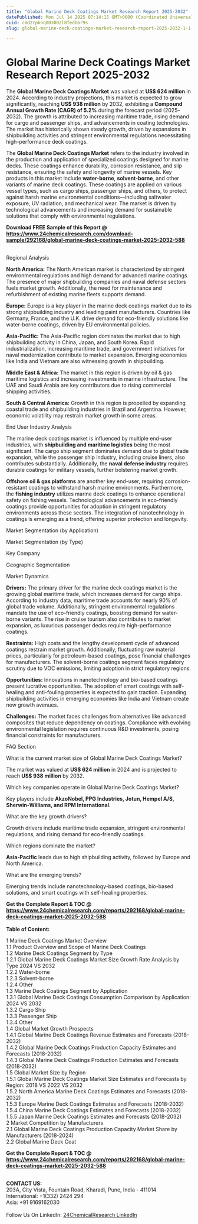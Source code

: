 ```yaml
---
title: "Global Marine Deck Coatings Market Research Report 2025-2032"
datePublished: Mon Jul 14 2025 07:14:15 GMT+0000 (Coordinated Universal Time)
cuid: cmd2rpknq003002l8fedb6r9s
slug: global-marine-deck-coatings-market-research-report-2025-2032-1-1-1

---
```


# Global Marine Deck Coatings Market Research Report 2025-2032

<p>The <strong>Global Marine Deck Coatings Market</strong> was valued at <strong>US$ 624 million</strong> in 2024. According to industry projections, this market is expected to grow significantly, reaching <strong>US$ 938 million</strong> by 2032, exhibiting a <strong>Compound Annual Growth Rate (CAGR) of 5.2%</strong> during the forecast period (2025–2032). The growth is attributed to increasing maritime trade, rising demand for cargo and passenger ships, and advancements in coating technologies. The market has historically shown steady growth, driven by expansions in shipbuilding activities and stringent environmental regulations necessitating high-performance deck coatings.</p><p>
</p><p>The <strong>Global Marine Deck Coatings Market</strong> refers to the industry involved in the production and application of specialized coatings designed for marine decks. These coatings enhance durability, corrosion resistance, and slip resistance, ensuring the safety and longevity of marine vessels. Key products in this market include <strong>water-borne</strong>, <strong>solvent-borne</strong>, and other variants of marine deck coatings. These coatings are applied on various vessel types, such as cargo ships, passenger ships, and others, to protect against harsh marine environmental conditions—including saltwater exposure, UV radiation, and mechanical wear. The market is driven by technological advancements and increasing demand for sustainable solutions that comply with environmental regulations.</p><div><b>Download FREE Sample of this Report @ 
            <a href="https://www.24chemicalresearch.com/download-sample/292168/global-marine-deck-coatings-market-2025-2032-588">
            https://www.24chemicalresearch.com/download-sample/292168/global-marine-deck-coatings-market-2025-2032-588</a></b></div><br><p>
Regional Analysis</p><p>
</p><p><strong>North America:</strong> The North American market is characterized by stringent environmental regulations and high demand for advanced marine coatings. The presence of major shipbuilding companies and naval defense sectors fuels market growth. Additionally, the need for maintenance and refurbishment of existing marine fleets supports demand.</p><p>
</p><p><strong>Europe:</strong> Europe is a key player in the marine deck coatings market due to its strong shipbuilding industry and leading paint manufacturers. Countries like Germany, France, and the U.K. drive demand for eco-friendly solutions like water-borne coatings, driven by EU environmental policies.</p><p>
</p><p><strong>Asia-Pacific:</strong> The Asia-Pacific region dominates the market due to high shipbuilding activity in China, Japan, and South Korea. Rapid industrialization, increasing maritime trade, and government initiatives for naval modernization contribute to market expansion. Emerging economies like India and Vietnam are also witnessing growth in shipbuilding.</p><p>
</p><p><strong>Middle East &amp; Africa:</strong> The market in this region is driven by oil &amp; gas maritime logistics and increasing investments in marine infrastructure. The UAE and Saudi Arabia are key contributors due to rising commercial shipping activities.</p><p>
</p><p><strong>South &amp; Central America:</strong> Growth in this region is propelled by expanding coastal trade and shipbuilding industries in Brazil and Argentina. However, economic volatility may restrain market growth in some areas.</p><p>
End User Industry Analysis</p><p>
</p><p>The marine deck coatings market is influenced by multiple end-user industries, with <strong>shipbuilding and maritime logistics</strong> being the most significant. The cargo ship segment dominates demand due to global trade expansion, while the passenger ship industry, including cruise liners, also contributes substantially. Additionally, the <strong>naval defense industry</strong> requires durable coatings for military vessels, further bolstering market growth.</p><p>
</p><p><strong>Offshore oil &amp; gas platforms</strong> are another key end-user, requiring corrosion-resistant coatings to withstand harsh marine environments. Furthermore, the <strong>fishing industry</strong> utilizes marine deck coatings to enhance operational safety on fishing vessels. Technological advancements in eco-friendly coatings provide opportunities for adoption in stringent regulatory environments across these sectors. The integration of nanotechnology in coatings is emerging as a trend, offering superior protection and longevity.</p><p>
Market Segmentation (by Application)</p><p>
</p><p>
Market Segmentation (by Type)</p><p>
</p><p>
Key Company</p><p>
</p><p>
Geographic Segmentation</p><p>
</p><p>
Market Dynamics</p><p>
</p><p><strong>Drivers:</strong> The primary driver for the marine deck coatings market is the growing global maritime trade, which increases demand for cargo ships. According to industry data, maritime trade accounts for nearly 90% of global trade volume. Additionally, stringent environmental regulations mandate the use of eco-friendly coatings, boosting demand for water-borne variants. The rise in cruise tourism also contributes to market expansion, as luxurious passenger decks require high-performance coatings.</p><p>
</p><p><strong>Restraints:</strong> High costs and the lengthy development cycle of advanced coatings restrain market growth. Additionally, fluctuating raw material prices, particularly for petroleum-based coatings, pose financial challenges for manufacturers. The solvent-borne coatings segment faces regulatory scrutiny due to VOC emissions, limiting adoption in strict regulatory regions.</p><p>
</p><p><strong>Opportunities:</strong> Innovations in nanotechnology and bio-based coatings present lucrative opportunities. The adoption of smart coatings with self-healing and anti-fouling properties is expected to gain traction. Expanding shipbuilding activities in emerging economies like India and Vietnam create new growth avenues.</p><p>
</p><p><strong>Challenges:</strong> The market faces challenges from alternatives like advanced composites that reduce dependency on coatings. Compliance with evolving environmental legislation requires continuous R&amp;D investments, posing financial constraints for manufacturers.</p><p>
FAQ Section</p><p>
What is the current market size of Global Marine Deck Coatings Market?</p><p>
</p><p>The market was valued at <strong>US$ 624 million</strong> in 2024 and is projected to reach <strong>US$ 938 million</strong> by 2032.</p><p>
Which key companies operate in Global Marine Deck Coatings Market?</p><p>
</p><p>Key players include <strong>AkzoNobel, PPG Industries, Jotun, Hempel A/S, Sherwin-Williams, and RPM International.</strong></p><p>
What are the key growth drivers?</p><p>
</p><p>Growth drivers include maritime trade expansion, stringent environmental regulations, and rising demand for eco-friendly coatings.</p><p>
Which regions dominate the market?</p><p>
</p><p><strong>Asia-Pacific</strong> leads due to high shipbuilding activity, followed by Europe and North America.</p><p>
What are the emerging trends?</p><p>
</p><p>Emerging trends include nanotechnology-based coatings, bio-based solutions, and smart coatings with self-healing properties.</p>

<div><b>Get the Complete Report & TOC @ 
            <a href="https://www.24chemicalresearch.com/reports/292168/global-marine-deck-coatings-market-2025-2032-588">
            https://www.24chemicalresearch.com/reports/292168/global-marine-deck-coatings-market-2025-2032-588</a></b></div><br>
            <b>Table of Content:</b><p>1 Marine Deck Coatings Market Overview<br />
    1.1 Product Overview and Scope of Marine Deck Coatings<br />
    1.2 Marine Deck Coatings Segment by Type<br />
        1.2.1 Global Marine Deck Coatings Market Size Growth Rate Analysis by Type 2024 VS 2032<br />
        1.2.2 Water-borne<br />
        1.2.3 Solvent-borne<br />
        1.2.4 Other<br />
    1.3 Marine Deck Coatings Segment by Application<br />
        1.3.1 Global Marine Deck Coatings Consumption Comparison by Application: 2024 VS 2032<br />
        1.3.2 Cargo Ship<br />
        1.3.3 Passenger Ship<br />
        1.3.4 Other<br />
    1.4 Global Market Growth Prospects<br />
        1.4.1 Global Marine Deck Coatings Revenue Estimates and Forecasts (2018-2032)<br />
        1.4.2 Global Marine Deck Coatings Production Capacity Estimates and Forecasts (2018-2032)<br />
        1.4.3 Global Marine Deck Coatings Production Estimates and Forecasts (2018-2032)<br />
    1.5 Global Market Size by Region<br />
        1.5.1 Global Marine Deck Coatings Market Size Estimates and Forecasts by Region: 2018 VS 2022 VS 2032<br />
        1.5.2 North America Marine Deck Coatings Estimates and Forecasts (2018-2032)<br />
        1.5.3 Europe Marine Deck Coatings Estimates and Forecasts (2018-2032)<br />
        1.5.4 China Marine Deck Coatings Estimates and Forecasts (2018-2032)<br />
        1.5.5 Japan Marine Deck Coatings Estimates and Forecasts (2018-2032)<br />
2 Market Competition by Manufacturers<br />
    2.1 Global Marine Deck Coatings Production Capacity Market Share by Manufacturers (2018-2024)<br />
    2.2 Global Marine Deck Coat</p>

<div><b>Get the Complete Report & TOC @ 
            <a href="https://www.24chemicalresearch.com/reports/292168/global-marine-deck-coatings-market-2025-2032-588">
            https://www.24chemicalresearch.com/reports/292168/global-marine-deck-coatings-market-2025-2032-588</a></b></div><br>

<b>CONTACT US:</b><br>
            203A, City Vista, Fountain Road, Kharadi, Pune, India - 411014<br>
            International: +1(332) 2424 294<br>
            Asia: +91 9169162030 <br><br>
            Follow Us On LinkedIn: <a href="https://www.linkedin.com/company/24chemicalresearch/">24ChemicalResearch LinkedIn</a>